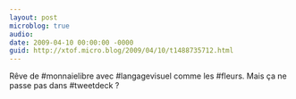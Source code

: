 ```yaml
---
layout: post
microblog: true
audio: 
date: 2009-04-10 00:00:00 -0000
guid: http://xtof.micro.blog/2009/04/10/t1488735712.html
---
```

Rêve de #monnaielibre avec #langagevisuel comme les #fleurs. Mais ça ne passe pas dans #tweetdeck ?
